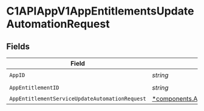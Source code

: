 # C1APIAppV1AppEntitlementsUpdateAutomationRequest


## Fields

| Field                                                                                                                               | Type                                                                                                                                | Required                                                                                                                            | Description                                                                                                                         |
| ----------------------------------------------------------------------------------------------------------------------------------- | ----------------------------------------------------------------------------------------------------------------------------------- | ----------------------------------------------------------------------------------------------------------------------------------- | ----------------------------------------------------------------------------------------------------------------------------------- |
| `AppID`                                                                                                                             | *string*                                                                                                                            | :heavy_check_mark:                                                                                                                  | N/A                                                                                                                                 |
| `AppEntitlementID`                                                                                                                  | *string*                                                                                                                            | :heavy_check_mark:                                                                                                                  | N/A                                                                                                                                 |
| `AppEntitlementServiceUpdateAutomationRequest`                                                                                      | [*components.AppEntitlementServiceUpdateAutomationRequest](../../models/components/appentitlementserviceupdateautomationrequest.md) | :heavy_minus_sign:                                                                                                                  | N/A                                                                                                                                 |